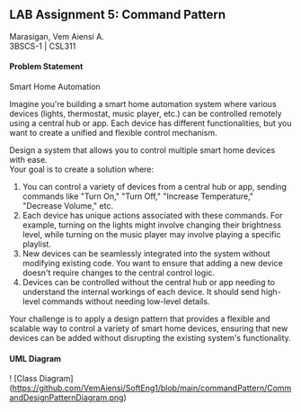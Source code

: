 ## LAB Assignment 5: Command Pattern
Marasigan, Vem Aiensi A. <br>
3BSCS-1 | CSL311

#### Problem Statement
Smart Home Automation

Imagine you're building a smart home automation system where various devices
(lights, thermostat, music player, etc.) can be controlled remotely using a central hub or app. 
Each device has different functionalities, but you want to create a unified and flexible control mechanism.

Design a system that allows you to control multiple smart home devices with ease. <br>
Your goal is to create a solution where:

 1. You can control a variety of devices from a central hub or app, sending commands like "Turn On," "Turn Off," "Increase Temperature," "Decrease Volume," etc.
 2. Each device has unique actions associated with these commands. For example, turning on the lights might involve changing their brightness level, while turning on the music player may involve playing a specific playlist.
 3. New devices can be seamlessly integrated into the system without modifying existing code. You want to ensure that adding a new device doesn't require changes to the central control logic.
 4. Devices can be controlled without the central hub or app needing to understand the internal workings of each device. It should send high-level commands without needing low-level details.

Your challenge is to apply a design pattern that provides a flexible and scalable way to control a variety of smart home devices, ensuring that new devices can be added without disrupting the existing system's functionality.
<br>

#### UML Diagram
! [Class Diagram] (https://github.com/VemAiensi/SoftEng1/blob/main/commandPattern/CommandDesignPatternDiagram.png)
